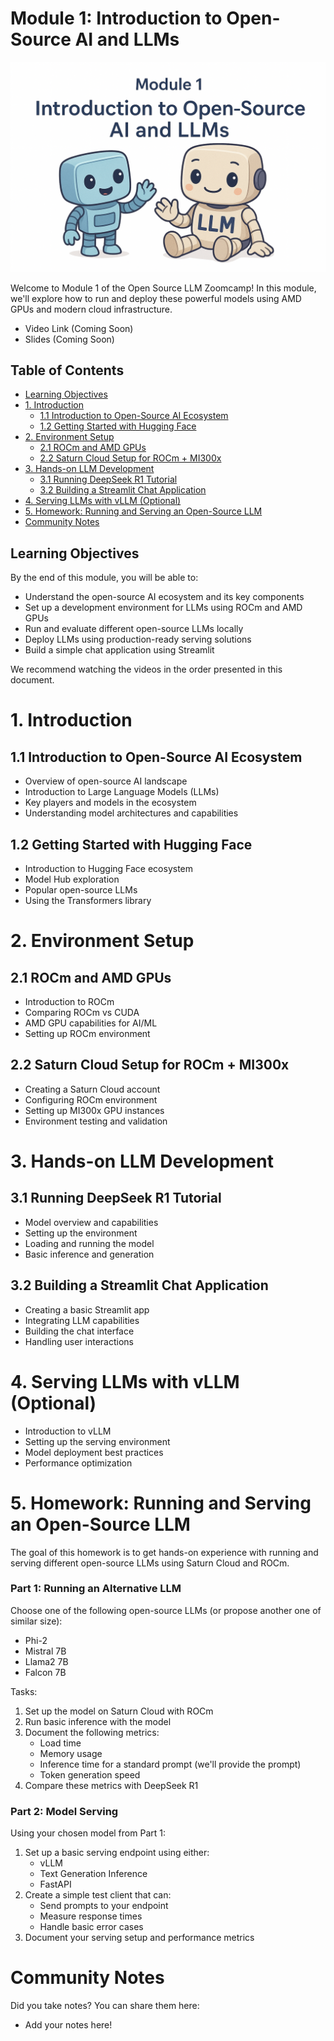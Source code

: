 # Module 1: Introduction to Open-Source AI and LLMs

<div align="center">
  <img src="images/module-1-cover.png" alt="Module 1 Cover - Introduction to Open-Source AI and LLMs" width="800">
</div>

Welcome to Module 1 of the Open Source LLM Zoomcamp! In this module, we'll explore how to run and deploy these powerful models using AMD GPUs and modern cloud infrastructure.

* Video Link (Coming Soon)
* Slides (Coming Soon)

## Table of Contents
- [Learning Objectives](#learning-objectives)
- [1. Introduction](#1-introduction)
  - [1.1 Introduction to Open-Source AI Ecosystem](#11-introduction-to-open-source-ai-ecosystem)
  - [1.2 Getting Started with Hugging Face](#12-getting-started-with-hugging-face)
- [2. Environment Setup](#2-environment-setup)
  - [2.1 ROCm and AMD GPUs](#21-rocm-and-amd-gpus)
  - [2.2 Saturn Cloud Setup for ROCm + MI300x](#22-saturn-cloud-setup-for-rocm--mi300x)
- [3. Hands-on LLM Development](#3-hands-on-llm-development)
  - [3.1 Running DeepSeek R1 Tutorial](#31-running-deepseek-r1-tutorial)
  - [3.2 Building a Streamlit Chat Application](#32-building-a-streamlit-chat-application)
- [4. Serving LLMs with vLLM (Optional)](#4-serving-llms-with-vllm-optional)
- [5. Homework: Running and Serving an Open-Source LLM](#5-homework-running-and-serving-an-open-source-llm)
- [Community Notes](#community-notes)

## Learning Objectives

By the end of this module, you will be able to:
* Understand the open-source AI ecosystem and its key components
* Set up a development environment for LLMs using ROCm and AMD GPUs
* Run and evaluate different open-source LLMs locally
* Deploy LLMs using production-ready serving solutions
* Build a simple chat application using Streamlit

We recommend watching the videos in the order presented in this document.
# 1. Introduction
## 1.1 Introduction to Open-Source AI Ecosystem

* Overview of open-source AI landscape
* Introduction to Large Language Models (LLMs)
* Key players and models in the ecosystem
* Understanding model architectures and capabilities

## 1.2 Getting Started with Hugging Face

* Introduction to Hugging Face ecosystem
* Model Hub exploration
* Popular open-source LLMs
* Using the Transformers library

# 2. Environment Setup

## 2.1 ROCm and AMD GPUs

* Introduction to ROCm
* Comparing ROCm vs CUDA
* AMD GPU capabilities for AI/ML
* Setting up ROCm environment

## 2.2 Saturn Cloud Setup for ROCm + MI300x

* Creating a Saturn Cloud account
* Configuring ROCm environment
* Setting up MI300x GPU instances
* Environment testing and validation

# 3. Hands-on LLM Development

## 3.1 Running DeepSeek R1 Tutorial

* Model overview and capabilities
* Setting up the environment
* Loading and running the model
* Basic inference and generation

## 3.2 Building a Streamlit Chat Application

* Creating a basic Streamlit app
* Integrating LLM capabilities
* Building the chat interface
* Handling user interactions

# 4. Serving LLMs with vLLM (Optional)

* Introduction to vLLM
* Setting up the serving environment
* Model deployment best practices
* Performance optimization

# 5. Homework: Running and Serving an Open-Source LLM

The goal of this homework is to get hands-on experience with running and serving different open-source LLMs using Saturn Cloud and ROCm.

### Part 1: Running an Alternative LLM

Choose one of the following open-source LLMs (or propose another one of similar size):
* Phi-2
* Mistral 7B
* Llama2 7B
* Falcon 7B

Tasks:
1. Set up the model on Saturn Cloud with ROCm
2. Run basic inference with the model
3. Document the following metrics:
   * Load time
   * Memory usage
   * Inference time for a standard prompt (we'll provide the prompt)
   * Token generation speed
4. Compare these metrics with DeepSeek R1

### Part 2: Model Serving

Using your chosen model from Part 1:
1. Set up a basic serving endpoint using either:
   * vLLM
   * Text Generation Inference
   * FastAPI
2. Create a simple test client that can:
   * Send prompts to your endpoint
   * Measure response times
   * Handle basic error cases
3. Document your serving setup and performance metrics

# Community Notes

Did you take notes? You can share them here:

* Add your notes here!

